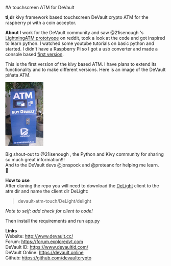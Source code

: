 #A touchscreen ATM for DeVault

**tl;dr**
kivy framework based touchscreen DeVault crypto ATM for the raspberry pi with a
coin acceptor.

**About**
I work for the DeVault community and saw @21isenough 's [LightningATM prototyope](https://github.com/21isenough/LightningATM) on reddit, took a look at the code and got inspired  to learn python. I watched some youtube tutorials
on basic python and started. I didn't have a Raspberry Pi so I got a
usb converter and made a console based [first version](https://github.com/pppest/devault-atm).  

This is the first version of the kivy based ATM. I have plans to extend its functionality and to make different versions.
Here is an image of the DeVault piñata ATM.  

![DeVault ATM](https://github.com/pppest/devault-atm-touch/blob/master/images/devault-atm-touch-pinnata.jpg)


Big shout-out to @21isenough , the Python and Kivy community for sharing so much great information!!!  
And to the DeVault devs @jonspock and @proteanx for helping me learn.  
:beers:


**How to use**  
After cloning the repo you will need to download the [DeLight](https://github.com/devaultcrypto/DeLight/releases) client to the atm dir and name the client dir DeLight:
> devault-atm-touch/DeLight/delight

_Note to self: add check for client to code!_

Then install the requirements and run app.py

**Links**  
Website: http://www.devault.cc/  
Forum: https://forum.exploredvt.com  
DeVault ID: https://www.devaultid.com/  
DeVault Online: https://devault.online  
Github: https://github.com/devaultcrypto  
